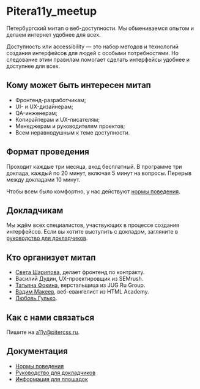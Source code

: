 # Pitera11y_meetup

Петербургский митап о веб-доступности. Мы обмениваемся опытом и делаем интернет удобнее для всех.

Доступность или accessibility — это набор методов и технологий создания интерфейсов для людей с особыми потребностями. Но следование этим правилам помогает сделать интерфейсы удобнее и доступнее для всех.

## Кому может быть интересен митап

- Фронтенд-разработчикам; 
- UI- и UX-дизайнерам;
- QA-инженерам;
- Копирайтерам и UX-писателям;
- Менеджерам и руководителям проектов;
- Всем неравнодушным к теме доступности.

## Формат проведения

Проходит каждые три месяца, вход бесплатный. В программе три доклада, каждый по 20 минут, включая 5 минут на вопросы. Перерыв между докладами 10 минут.

Чтобы всем было комфортно, у нас действуют [нормы поведения](code-of-conduct.md).

## Докладчикам

Мы ждём всех специалистов, участвующих в процессе создания интерфейсов. Если вы хотите выступить с докладом, загляните в [руководство для докладчиков](for-speakers.md). 

## Кто организует митап

- [Света Шарипова](https://twitter.com/privetdeadline), делает фронтенд по контракту.
- Василий Дудин, UX-проектировщик из SEMrush.
- [Татьяна Фокина](https://twitter.com/ta_fokina), верстальщица из JUG Ru Group.
- [Вадим Макеев](https://twitter.com/pepelsbey), веб-евангелист из HTML Academy.
- [Любовь Гулько](https://twitter.com/gucol_lu).

## Как с нами связаться

Пишите на [a11y@pitercss.ru](mailto:a11y@pitercss.ru).

## Документация

- [Нормы поведения](code-of-conduct.md)
- [Руководство для докладчиков](for-speakers.md)
- [Информация для площадок](rider.md)
